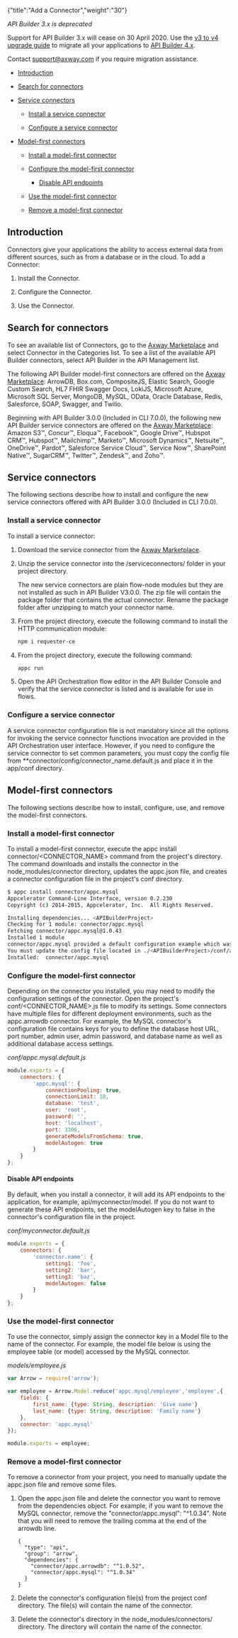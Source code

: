 {"title":"Add a Connector","weight":"30"}

*API Builder 3.x is deprecated*

Support for API Builder 3.x will cease on 30 April 2020. Use the [v3 to v4 upgrade guide](https://docs.axway.com/bundle/API_Builder_4x_allOS_en/page/api_builder_v3_to_v4_upgrade_guide.html) to migrate all your applications to [API Builder 4.x](https://docs.axway.com/bundle/API_Builder_4x_allOS_en/page/api_builder_getting_started_guide.html).

Contact [support@axway.com](mailto:support@axway.com) if you require migration assistance.

* [Introduction](#introduction)

* [Search for connectors](#search-for-connectors)

* [Service connectors](#service-connectors)

    * [Install a service connector](#install-a-service-connector)

    * [Configure a service connector](#configure-a-service-connector)

* [Model-first connectors](#model-first-connectors)

    * [Install a model-first connector](#install-a-model-first-connector)

    * [Configure the model-first connector](#configure-the-model-first-connector)

        * [Disable API endpoints](#disable-api-endpoints)

    * [Use the model-first connector](#use-the-model-first-connector)

    * [Remove a model-first connector](#remove-a-model-first-connector)

## Introduction

Connectors give your applications the ability to access external data from different sources, such as from a database or in the cloud. To add a Connector:

1. Install the Connector.

2. Configure the Connector.

3. Use the Connector.

## Search for connectors

To see an available list of Connectors, go to the [Axway Marketplace](https://marketplace.axway.com/home) and select Connector in the Categories list. To see a list of the available API Builder connectors, select API Builder in the API Management list.

The following API Builder model-first connectors are offered on the [Axway Marketplace](https://marketplace.axway.com/home): ArrowDB, Box.com, CompositeJS, Elastic Search, Google Custom Search, HL7 FHIR Swagger Docs, LokiJS, Microsoft Azure, Microsoft SQL Server, MongoDB, MySQL, OData, Oracle Database, Redis, Salesforce, SOAP, Swagger, and Twilio.

Beginning with API Builder 3.0.0 (Included in CLI 7.0.0), the following new API Builder service connectors are offered on the [Axway Marketplace](https://marketplace.axway.com/home): Amazon S3™, Concur™, Eloqua™, Facebook™, Google Drive™, Hubspot CRM™, Hubspot™, Mailchimp™, Marketo™, Microsoft Dynamics™, Netsuite™, OneDrive™, Pardot™, Salesforce Service Cloud™, Service Now™, SharePoint Native™, SugarCRM™, Twitter™, Zendesk™, and Zoho™.

## Service connectors

The following sections describe how to install and configure the new service connectors offered with API Builder 3.0.0 (Included in CLI 7.0.0).

### Install a service connector

To install a service connector:

1. Download the service connector from the [Axway Marketplace](https://marketplace.axway.com/).

2. Unzip the service connector into the /serviceconnectors/<connector name> folder in your project directory.

    The new service connectors are plain flow-node modules but they are not installed as such in API Builder V3.0.0. The zip file will contain the package folder that contains the actual connector. Rename the package folder after unzipping to match your connector name.

3. From the project directory, execute the following command to install the HTTP communication module:

    ```bash
    npm i requester-ce
    ```

4. From the project directory, execute the following command:

    ```bash
    appc run
    ```

5. Open the API Orchestration flow editor in the API Builder Console and verify that the service connector is listed and is available for use in flows.

### Configure a service connector

A service connector configuration file is not mandatory since all the options for invoking the service connector functions invocation are provided in the API Orchestration user interface. However, if you need to configure the service connector to set common parameters, you must copy the config file from \*\*connector/config/connector\_name.default.js and place it in the app/conf directory.

## Model-first connectors

The following sections describe how to install, configure, use, and remove the model-first connectors.

### Install a model-first connector

To install a model-first connector, execute the appc install connector/<CONNECTOR\_NAME> command from the project's directory. The command downloads and installs the connector in the node\_modules/connector directory, updates the appc.json file, and creates a connector configuration file in the project's conf directory.

```bash
$ appc install connector/appc.mysql
Appcelerator Command-Line Interface, version 0.2.230
Copyright (c) 2014-2015, Appcelerator, Inc.  All Rights Reserved.

Installing dependencies... <APIBuilderProject>
Checking for 1 module: connector/appc.mysql
Fetching connector/appc.mysql@1.0.43
Installed 1 module
connector/appc.mysql provided a default configuration example which was written to conf/appc.mysql.default.js
You must update the config file located in ./<APIBuilderProject>/conf/appc.mysql.default.js before you can use it!
Installed:  connector/appc.mysql
```

### Configure the model-first connector

Depending on the connector you installed, you may need to modify the configuration settings of the connector. Open the project's conf/<CONNECTOR\_NAME>.js file to modify its settings. Some connectors have multiple files for different deployment environments, such as the appc.arrowdb connector. For example, the MySQL connector's configuration file contains keys for you to define the database host URL, port number, admin user, admin password, and database name as well as additional database access settings.

*conf/appc.mysql.default.js*

```javascript
module.exports = {
    connectors: {
        'appc.mysql': {
            connectionPooling: true,
            connectionLimit: 10,
            database: 'test',
            user: 'root',
            password: '',
            host: 'localhost',
            port: 3306,
            generateModelsFromSchema: true,
            modelAutogen: true
        }
    }
};
```

#### Disable API endpoints

By default, when you install a connector, it will add its API endpoints to the application, for example, api/myconnector/model. If you do not want to generate these API endpoints, set the modelAutogen key to false in the connector's configuration file in the project.

*conf/myconnector.default.js*

```javascript
module.exports = {
    connectors: {
        'connector.name': {
            setting1: 'foo',
            setting2: 'bar',
            setting3: 'baz',
            modelAutogen: false
        }
    }
};
```

### Use the model-first connector

To use the connector, simply assign the connector key in a Model file to the name of the connector. For example, the model file below is using the employee table (or model) accessed by the MySQL connector.

*models/employee.js*

```javascript
var Arrow = require('arrow');

var employee = Arrow.Model.reduce('appc.mysql/employee','employee',{
    fields: {
        first_name: {type: String, description: 'Give name'}
        last_name: {type: String, description: 'Family name'}
    },
    connector: 'appc.mysql'
});

module.exports = employee;
```

### Remove a model-first connector

To remove a connector from your project, you need to manually update the appc.json file and remove some files.

1. Open the appc.json file and delete the connector you want to remove from the dependencies object. For example, if you want to remove the MySQL connector, remove the "connector/appc.mysql": "^1.0.34". Note that you will need to remove the trailing comma at the end of the arrowdb line.

    ```
    {
      "type": "api",
      "group": "arrow",
      "dependencies": {
        "connector/appc.arrowdb": "^1.0.52",
        "connector/appc.mysql": "^1.0.34"
      }
    }
    ```

2. Delete the connector's configuration file(s) from the project conf directory. The file(s) will contain the name of the connector.

3. Delete the connector's directory in the node\_modules/connectors/ directory. The directory will contain the name of the connector.
